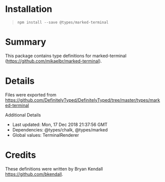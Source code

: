 # Installation
> `npm install --save @types/marked-terminal`

# Summary
This package contains type definitions for marked-terminal (https://github.com/mikaelbr/marked-terminal).

# Details
Files were exported from https://github.com/DefinitelyTyped/DefinitelyTyped/tree/master/types/marked-terminal

Additional Details
 * Last updated: Mon, 17 Dec 2018 21:37:56 GMT
 * Dependencies: @types/chalk, @types/marked
 * Global values: TerminalRenderer

# Credits
These definitions were written by Bryan Kendall <https://github.com/bkendall>.
